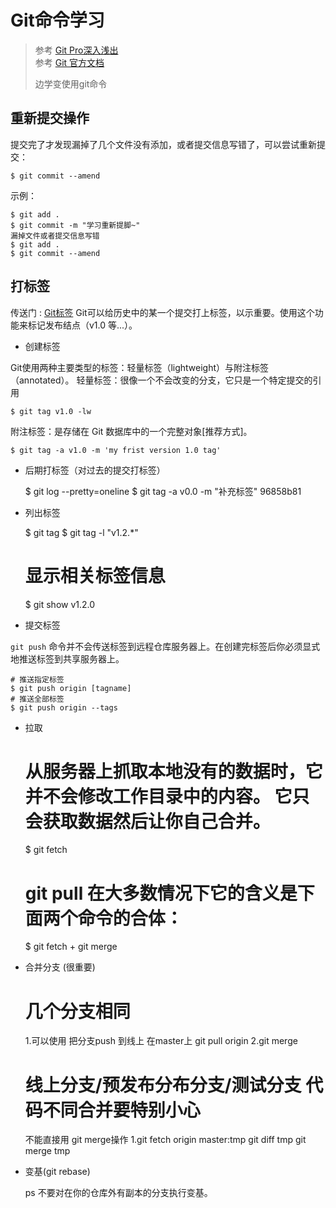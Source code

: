 # Git命令学习
> 参考 [Git Pro深入浅出](https://blog.csdn.net/ligang2585116/article/details/51707318)<br />
> 参考 [Git 官方文档](https://git-scm.com/book/zh/v2) <br />
>
> 边学变使用git命令

## 重新提交操作
提交完了才发现漏掉了几个文件没有添加，或者提交信息写错了，可以尝试重新提交：
    
    $ git commit --amend

示例：

    $ git add .
    $ git commit -m "学习重新提脚~"
    漏掉文件或者提交信息写错
    $ git add .
    $ git commit --amend  
    
## 打标签
传送门 : [Git标签](http://blog.csdn.net/ligang2585116/article/details/46468709 )
Git可以给历史中的某一个提交打上标签，以示重要。使用这个功能来标记发布结点（v1.0 等...）。
- 创建标签 <br />

Git使用两种主要类型的标签：轻量标签（lightweight）与附注标签（annotated）。 
轻量标签：很像一个不会改变的分支，它只是一个特定提交的引用
    
    $ git tag v1.0 -lw

附注标签：是存储在 Git 数据库中的一个完整对象[推荐方式]。
    
    $ git tag -a v1.0 -m 'my frist version 1.0 tag'
 
- 后期打标签（对过去的提交打标签）

    
    $ git log --pretty=oneline
    $ git tag -a v0.0 -m "补充标签"  96858b81
          
- 列出标签
    
    
    $ git tag
    $ git tag -l "v1.2.*"
    # 显示相关标签信息
    $ git show v1.2.0

- 提交标签 

`git push` 命令并不会传送标签到远程仓库服务器上。在创建完标签后你必须显式地推送标签到共享服务器上。        
    
    # 推送指定标签
    $ git push origin [tagname] 
    # 推送全部标签
    $ git push origin --tags

- 拉取 


    # 从服务器上抓取本地没有的数据时，它并不会修改工作目录中的内容。 它只会获取数据然后让你自己合并。
    $ git fetch  
    # git pull 在大多数情况下它的含义是下面两个命令的合体：    
    $ git fetch + git merge
   
    
- 合并分支 (很重要)

    
    # 几个分支相同
    1.可以使用 把分支push 到线上 在master上 git pull origin 
    2.git merge 
     
    # 线上分支/预发布分布分支/测试分支 代码不同合并要特别小心
    不能直接用 git merge操作
    1.git fetch origin master:tmp
      git diff tmp
      git merge tmp
    

- 变基(git rebase) 
    
    
    ps 不要对在你的仓库外有副本的分支执行变基。
  